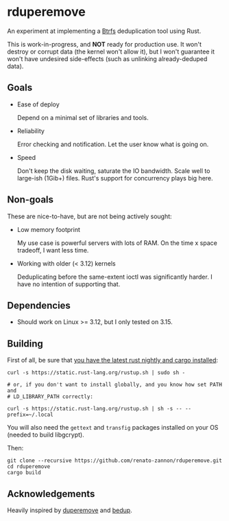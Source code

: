 rduperemove
===========

An experiment at implementing a [Btrfs](http://btrfs.wiki.kernel.org/) deduplication tool using Rust.

This is work-in-progress, and **NOT** ready for production use. It won't destroy or corrupt data (the kernel won't allow it), but I won't guarantee it won't have undesired side-effects (such as unlinking already-deduped data).

## Goals

* Ease of deploy

  Depend on a minimal set of libraries and tools.

* Reliability

  Error checking and notification. Let the user know what is going on.

* Speed

  Don't keep the disk waiting, saturate the IO bandwidth. Scale well to large-ish (1Gib+) files. Rust's support for concurrency plays big here.

## Non-goals

These are nice-to-have, but are not being actively sought:

* Low memory footprint

  My use case is powerful servers with lots of RAM. On the time x space tradeoff, I want less time.

* Working with older (< 3.12) kernels

  Deduplicating before the same-extent ioctl was significantly harder. I have no intention of supporting that.

## Dependencies

* Should work on Linux >= 3.12, but I only tested on 3.15.

## Building

First of all, be sure that [you have the latest rust nightly and cargo installed](http://doc.rust-lang.org/guide.html#installing-rust):

    curl -s https://static.rust-lang.org/rustup.sh | sudo sh -

    # or, if you don't want to install globally, and you know how set PATH and
    # LD_LIBRARY_PATH correctly:

    curl -s https://static.rust-lang.org/rustup.sh | sh -s -- --prefix=~/.local

You will also need the `gettext` and `transfig` packages installed on your OS (needed to build libgcrypt).

Then:

    git clone --recursive https://github.com/renato-zannon/rduperemove.git
    cd rduperemove
    cargo build

## Acknowledgements

Heavily inspired by [duperemove](https://github.com/markfasheh/duperemove/)
and [bedup](https://github.com/g2p/bedup).
